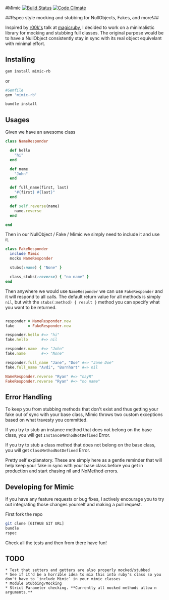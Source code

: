 #Mimic [![Build Status](https://secure.travis-ci.org/jah2488/mimic.png?branch=master)](https://travis-ci.org/jah2488/mimic) [![Code Climate](https://codeclimate.com/github/jah2488/mimic.png)](https://codeclimate.com/github/jah2488/mimic)

##Rspec style mocking and stubbing for NullObjects, Fakes, and more!##

Inspired by [r00k's](http://www.twitter.com/r00k) talk at [magicruby](http://magic-ruby.com/), I decided to work on a minimalistic library for mocking and stubbing full classes. The original purpose would be to have a NullObject consistently stay in sync with its real object equivelant with minimal effort.

## Installing ##

````sh
gem install mimic-rb
````
or

````ruby
#Gemfile
gem 'mimic-rb'
````

````sh
bundle install
````

## Usages ##

Given we have an awesome class
````ruby
class NameResponder

  def hello
    "hi"
  end

  def name
    "John"
  end

  def full_name(first, last)
    "#{first} #{last}"
  end

  def self.reverse(name)
    name.reverse
  end

end
````

Then in our NullObject / Fake / Mimic we simply need to include it and use it.
````ruby
class FakeResponder
  include Mimic
  mocks NameResponder

  stubs(:name) { "None" }

  class_stubs(:reverse) { "no name" }
end
````

Then anywhere we would use `NameResponder` we can use `FakeResponder` and it will respond to all calls. The default return value for all methods is simply `nil`, but with the `stubs(:method) { result }` method you can specify what you want to be returned.

````ruby

responder = NameResponder.new
fake      = FakeResponder.new

responder.hello #=> "hi"
fake.hello      #=> nil

responder.name  #=> "John"
fake.name       #=> "None"

responder.full_name "Jane", "Doe" #=> "Jane Doe"
fake.full_name "Avdi", "Burnhart" #=> nil

NameResponder.reverse "Ryan" #=> "nayR"
FakeResponder.reverse "Ryan" #=> "no name"

````

## Error Handling ##
To keep you from stubbing methods that don't exist and thus getting your fake out of sync with your base class, Mimic throws two custom exceptions based on what travesty you committed. 

If you try to stub an instance method that does not belong on the base class, you will get `InstanceMethodNotDefined` Error.

If you try to stub a class method that does not belong on the base class, you will get `ClassMethodNotDefined` Error.

Pretty self explanatory. These are simply here as a gentle reminder that will help keep your fake in sync with your base class before you get in production and start chasing nil and NoMethod errors.



## Developing for Mimic ##
If you have any feature requests or bug fixes, I actively encourage you to try out integrating those changes yourself and making a pull request.

First fork the repo
````sh
git clone [GITHUB GIT URL]
bundle
rspec
````
Check all the tests and then from there have fun!


## TODO ##

    * Test that setters and getters are also properly mocked/stubbed
    * See if it'd be a horrible idea to mix this into ruby's class so you don't have to `include Mimic` in your mimic classes
    * Module Stubbing/Mocking
    * Strict Parameter checking. **Currently all mocked methods allow n arguments.**
